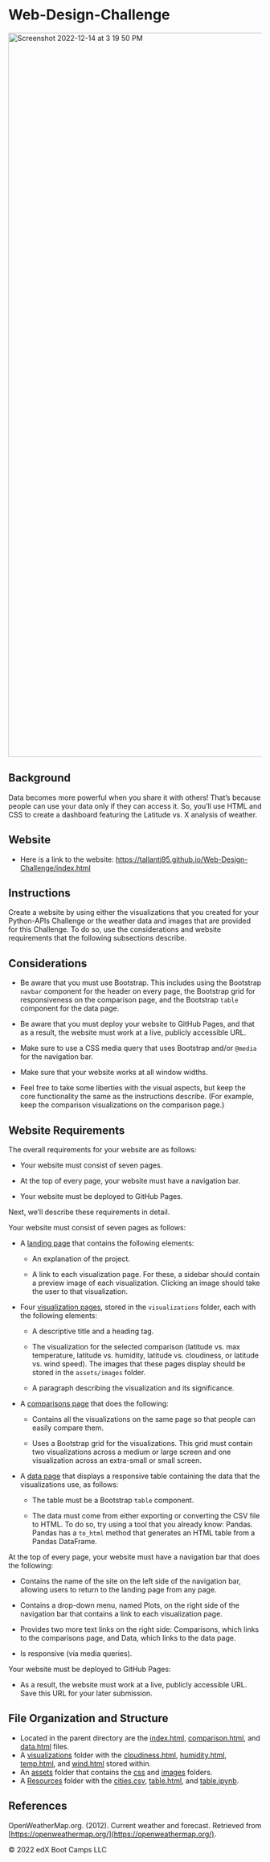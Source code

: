 # Web-Design-Challenge

<img width="1440" alt="Screenshot 2022-12-14 at 3 19 50 PM" src="https://user-images.githubusercontent.com/112406455/207717229-1f017d7a-0fb0-41d2-9ab6-c5907ab46676.png">

## Background
Data becomes more powerful when you share it with others! That’s because people can use your data only if they can access it. So, you’ll use HTML and CSS to create a dashboard featuring the Latitude vs. X analysis of weather.
## Website
* Here is a link to the website: https://tallantj95.github.io/Web-Design-Challenge/index.html
## Instructions
Create a website by using either the visualizations that you created for your Python-APIs Challenge or the weather data and images that are provided for this Challenge. To do so, use the considerations and website requirements that the following subsections describe.
## Considerations
* Be aware that you must use Bootstrap. This includes using the Bootstrap `navbar` component for the header on every page, the Bootstrap grid for responsiveness on the comparison page, and the Bootstrap `table` component for the data page.

* Be aware that you must deploy your website to GitHub Pages, and that as a result, the website must work at a live, publicly accessible URL.

* Make sure to use a CSS media query that uses Bootstrap and/or `@media` for the navigation bar.

* Make sure that your website works at all window widths.

* Feel free to take some liberties with the visual aspects, but keep the core functionality the same as the instructions describe. (For example, keep the comparison visualizations on the comparison page.)
## Website Requirements
The overall requirements for your website are as follows:
* Your website must consist of seven pages.

* At the top of every page, your website must have a navigation bar.

* Your website must be deployed to GitHub Pages.

Next, we’ll describe these requirements in detail.

Your website must consist of seven pages as follows:

* A [landing page](https://tallantj95.github.io/Web-Design-Challenge/index.html) that contains the following elements:

  * An explanation of the project.

  * A link to each visualization page. For these, a sidebar should contain a preview image of each visualization. Clicking an image should take the user to that visualization.

* Four [visualization pages](https://tallantj95.github.io/Web-Design-Challenge/visualizations/temp.html), stored in the `visualizations` folder, each with the following elements:

  * A descriptive title and a heading tag.

  * The visualization for the selected comparison (latitude vs. max temperature, latitude vs. humidity, latitude vs. cloudiness, or latitude vs. wind speed). The images that these pages display should be stored in the `assets/images` folder.

  * A paragraph describing the visualization and its significance.

* A [comparisons page](https://tallantj95.github.io/Web-Design-Challenge/comparison.html) that does the following:

  * Contains all the visualizations on the same page so that people can easily compare them.

  * Uses a Bootstrap grid for the visualizations. This grid must contain two visualizations across a medium or large screen and one visualization across an extra-small or small screen.

* A [data page](https://tallantj95.github.io/Web-Design-Challenge/data.html) that displays a responsive table containing the data that the visualizations use, as follows:

  * The table must be a Bootstrap `table` component.

  * The data must come from either exporting or converting the CSV file to HTML. To do so, try using a tool that you already know: Pandas. Pandas has a `to_html` method that generates an HTML table from a Pandas DataFrame.

At the top of every page, your website must have a navigation bar that does the following:

* Contains the name of the site on the left side of the navigation bar, allowing users to return to the landing page from any page.

* Contains a drop-down menu, named Plots, on the right side of the navigation bar that contains a link to each visualization page.

* Provides two more text links on the right side: Comparisons, which links to the comparisons page, and Data, which links to the data page.

* Is responsive (via media queries).

Your website must be deployed to GitHub Pages:

* As a result, the website must work at a live, publicly accessible URL. Save this URL for your later submission.

## File Organization and Structure
* Located in the parent directory are the [index.html](https://github.com/tallantj95/Web-Design-Challenge/blob/main/index.html), [comparison.html](https://github.com/tallantj95/Web-Design-Challenge/blob/main/comparison.html), and [data.html](https://github.com/tallantj95/Web-Design-Challenge/blob/main/data.html) files.
* A [visualizations](https://github.com/tallantj95/Web-Design-Challenge/tree/main/visualizations) folder with the [cloudiness.html](https://github.com/tallantj95/Web-Design-Challenge/blob/main/visualizations/cloudiness.html), [humidity.html](https://github.com/tallantj95/Web-Design-Challenge/blob/main/visualizations/humidity.html), [temp.html](https://github.com/tallantj95/Web-Design-Challenge/blob/main/visualizations/temp.html), and [wind.html](https://github.com/tallantj95/Web-Design-Challenge/blob/main/visualizations/wind.html) stored within. 
* An [assets](https://github.com/tallantj95/Web-Design-Challenge/tree/main/assets) folder that contains the [css](https://github.com/tallantj95/Web-Design-Challenge/tree/main/assets/css) and [images](https://github.com/tallantj95/Web-Design-Challenge/tree/main/assets/images) folders.
* A [Resources](https://github.com/tallantj95/Web-Design-Challenge/tree/main/Resources) folder with the [cities.csv](https://github.com/tallantj95/Web-Design-Challenge/blob/main/Resources/cities.csv), [table.html](https://github.com/tallantj95/Web-Design-Challenge/blob/main/Resources/table.html), and [table.ipynb](https://github.com/tallantj95/Web-Design-Challenge/blob/main/Resources/table.ipynb).


## References
OpenWeatherMap.org. (2012). Сurrent weather and forecast. Retrieved from [https://openweathermap.org/](https://openweathermap.org/).

© 2022 edX Boot Camps LLC













